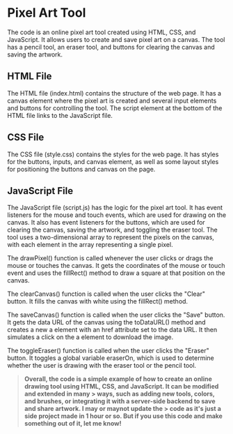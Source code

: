 # Pixel Art Tool

 The code is an online pixel art tool created using HTML, CSS, and JavaScript. It allows users to create and save pixel art on a canvas. The tool has a pencil tool, an eraser tool, and buttons for clearing the canvas and saving the artwork.

## HTML File
The HTML file (index.html) contains the structure of the web page. It has a canvas element where the pixel art is created and several input elements and buttons for controlling the tool. The script element at the bottom of the HTML file links to the JavaScript file.

## CSS File
The CSS file (style.css) contains the styles for the web page. It has styles for the buttons, inputs, and canvas element, as well as some layout styles for positioning the buttons and canvas on the page.

## JavaScript File
The JavaScript file (script.js) has the logic for the pixel art tool. It has event listeners for the mouse and touch events, which are used for drawing on the canvas. It also has event listeners for the buttons, which are used for clearing the canvas, saving the artwork, and toggling the eraser tool. The tool uses a two-dimensional array to represent the pixels on the canvas, with each element in the array representing a single pixel.

The drawPixel() function is called whenever the user clicks or drags the mouse or touches the canvas. It gets the coordinates of the mouse or touch event and uses the fillRect() method to draw a square at that position on the canvas.

The clearCanvas() function is called when the user clicks the "Clear" button. It fills the canvas with white using the fillRect() method.

The saveCanvas() function is called when the user clicks the "Save" button. It gets the data URL of the canvas using the toDataURL() method and creates a new a element with an href attribute set to the data URL. It then simulates a click on the a element to download the image.

The toggleEraser() function is called when the user clicks the "Eraser" button. It toggles a global variable eraserOn, which is used to determine whether the user is drawing with the eraser tool or the pencil tool.


> **Overall, the code is a simple example of how to create an online drawing tool using HTML, CSS, and JavaScript. It can be modified and extended in many >  ways, such as adding new tools, colors, and brushes, or integrating it with a server-side backend to save and share artwork. I may or maynot update the >  code as it's just a side project made in 1 hour or so. But if you use this code and make something out of it, let me know!**
